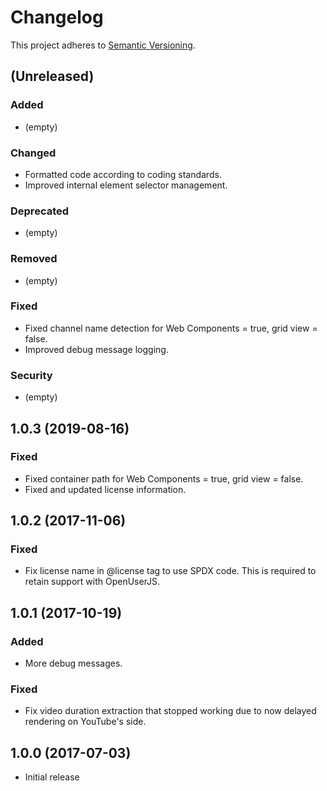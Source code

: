 # Changelog

This project adheres to [Semantic Versioning](http://semver.org/).

## (Unreleased)

### Added

*   (empty)

### Changed

*   Formatted code according to coding standards.
*   Improved internal element selector management.

### Deprecated

*   (empty)

### Removed

*   (empty)

### Fixed

*   Fixed channel name detection for Web Components = true, grid view = false.
*   Improved debug message logging.

### Security

*   (empty)

## 1.0.3 (2019-08-16)

### Fixed

*   Fixed container path for Web Components = true, grid view = false.
*   Fixed and updated license information.

## 1.0.2 (2017-11-06)

### Fixed

*   Fix license name in @license tag to use SPDX code. This is required to retain support with OpenUserJS.

## 1.0.1 (2017-10-19)

### Added

*   More debug messages.

### Fixed

*   Fix video duration extraction that stopped working due to now delayed rendering on YouTube's side.

## 1.0.0 (2017-07-03)

*   Initial release

